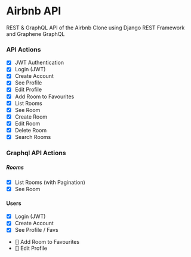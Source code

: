 # Airbnb API

REST & GraphQL API of the Airbnb Clone using Django REST Framework and Graphene GraphQL

### API Actions

- [x] JWT Authentication
- [x] Login (JWT)
- [x] Create Account
- [x] See Profile
- [x] Edit Profile
- [x] Add Room to Favourites
- [x] List Rooms
- [x] See Room
- [x] Create Room
- [x] Edit Room
- [x] Delete Room
- [x] Search Rooms

### Graphql API Actions

##### Rooms

- [x] List Rooms (with Pagination)
- [x] See Room

#### Users

- [x] Login (JWT)
- [x] Create Account
- [x] See Profile / Favs
- [] Add Room to Favourites
- [] Edit Profile
